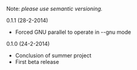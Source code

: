 Note: *please use semantic versioning.*

0.1.1 (28-2-2014)
* Forced GNU parallel to operate in --gnu mode

0.1.0 (24-2-2014)
* Conclusion of summer project
* First beta release
